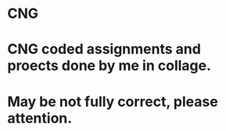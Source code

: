 # CNG #
# CNG coded assignments and proects done by me in collage.
# May be not fully correct, please attention. #

